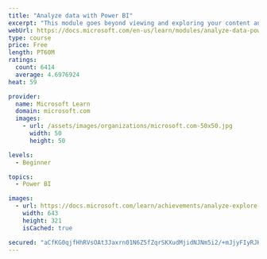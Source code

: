 ```yaml
---
title: "Analyze data with Power BI"
excerpt: "This module goes beyond viewing and exploring your content and explains how to interact with it by working with reports and dashboards to uncover and share new business insights."
webUrl: https://docs.microsoft.com/en-us/learn/modules/analyze-data-power-bi/
type: course
price: Free
length: PT60M
ratings:
  count: 6414
  average: 4.6976924
heat: 59

provider:
  name: Microsoft Learn
  domain: microsoft.com
  images:
    - url: /assets/images/organizations/microsoft.com-50x50.jpg
      width: 50
      height: 50

levels:
  - Beginner

topics:
  - Power BI

images:
  - url: https://docs.microsoft.com/learn/achievements/analyze-explore-data-power-bi-social.png
    width: 643
    height: 321
    isCached: true

secured: "aCfKG0qjfHhRVsOAt3Jaxrn01N6Z5fZqrSKXudMjidNJNm5i2/+mJjyFIyRJKZV+9vXih2+fybjeZL8QKO1kP17g+cN4CJzU1nVpzvWl48rli/zL0evBgYb67LLukthrBBnrfN4qUbndsyuN1qlWUJFCS221LdiVniqGQWfEOnnDJ4qUiATRd8hD0HS2zLk8hhkN/envUSwYfstcokB0cCSwpVfCDIbOy8eOc+ubZ7X8RiQSlN9lEHTBlmKBxMLqKOcrW8Cnfm2j61lO72/veqHsDGSz3vgDlyl6EYhZ97JzgCcs8bMKLo0E4PvyyqcqOw3Ki6uq4Jil1IfHlcdrcat122gLmnEFgZoNqAcqcKG0ApHae5ze8QrINvlq8V7mmKgB6qtZnoQ20jgxh0WOXUUKpA0AmKPPsjmMGZYWC0g=;fDKvnKAb93vOT02Yu4nXHg=="
---
```



